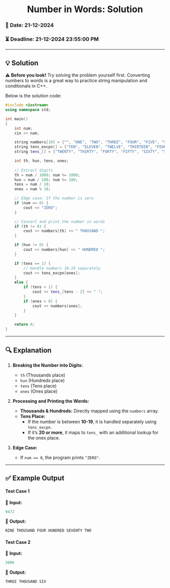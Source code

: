# <center> **Number in Words: Solution** </center>  

### 📅 **Date:** 21-12-2024  
### ⏳ **Deadline:** 21-12-2024 23:55:00 PM  
---  

## 💡 **Solution**  

⚠️ **Before you look!** Try solving the problem yourself first. Converting numbers to words is a great way to practice string manipulation and conditionals in C++.  

Below is the solution code:  

```cpp
#include <iostream>
using namespace std;

int main()
{
    int num;
    cin >> num;

    string numbers[10] = {"", "ONE", "TWO", "THREE", "FOUR", "FIVE", "SIX", "SEVEN", "EIGHT", "NINE"};
    string tens_excpn[] = {"TEN", "ELEVEN", "TWELVE", "THIRTEEN", "FOURTEEN", "FIFTEEN", "SIXTEEN", "SEVENTEEN", "EIGHTEEN", "NINETEEN"};
    string tens_[] = {"TWENTY", "THIRTY", "FORTY", "FIFTY", "SIXTY", "SEVENTY", "EIGHTY", "NINETY"};

    int th, hun, tens, ones;
    
    // Extract digits
    th = num / 1000; num %= 1000;
    hun = num / 100; num %= 100;
    tens = num / 10;
    ones = num % 10;

    // Edge case: If the number is zero
    if (num == 0) {
        cout << "ZERO";
    }

    // Convert and print the number in words
    if (th != 0) {
        cout << numbers[th] << " THOUSAND ";
    }

    if (hun != 0) {
        cout << numbers[hun] << " HUNDRED ";
    }

    if (tens == 1) { 
        // Handle numbers 10-19 separately
        cout << tens_excpn[ones];
    }  
    else {
        if (tens > 1) {
            cout << tens_[tens - 2] << " "; 
        }
        if (ones > 0) {
            cout << numbers[ones]; 
        }
    }

    return 0;
}
```  

---

## 🔍 **Explanation**  

1. **Breaking the Number into Digits:**  
   - `th` (Thousands place)  
   - `hun` (Hundreds place)  
   - `tens` (Tens place)  
   - `ones` (Ones place)  

2. **Processing and Printing the Words:**  
   - **Thousands & Hundreds:** Directly mapped using the `numbers` array.  
   - **Tens Place:**  
     - If the number is between **10-19**, it is handled separately using `tens_excpn`.  
     - If it’s **20 or more**, it maps to `tens_` with an additional lookup for the ones place.  

3. **Edge Case:**  
   - If `num == 0`, the program prints `"ZERO"`.  

---

## ✅ **Example Output**  

#### **Test Case 1**  
🔹 **Input:**  
```cpp
9472
```  
🔹 **Output:**  
```cpp
NINE THOUSAND FOUR HUNDRED SEVENTY TWO
```  

#### **Test Case 2**  
🔹 **Input:**  
```cpp
3006
```  
🔹 **Output:**  
```cpp
THREE THOUSAND SIX
```  
